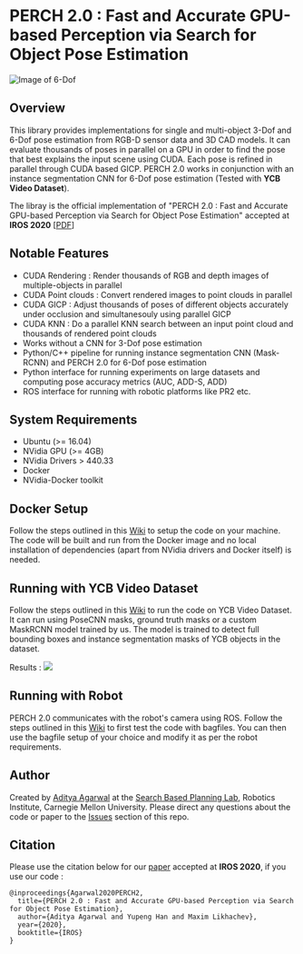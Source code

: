 # PERCH 2.0 : Fast and Accurate GPU-based Perception via Search for Object Pose Estimation

![Image of 6-Dof](images/6dof_flow.png)

Overview
--------
This library provides implementations for single and multi-object 3-Dof and 6-Dof pose estimation from RGB-D sensor data and 3D CAD models. It can evaluate thousands of poses in parallel on a GPU in order to find the pose that best explains the input scene using CUDA. Each pose is refined in parallel through CUDA based GICP. PERCH 2.0 works in conjunction with an instance segmentation CNN for 6-Dof pose estimation (Tested with **YCB Video Dataset**). 

The libray is the official implementation of "PERCH 2.0 : Fast and Accurate GPU-based Perception via Search for Object Pose Estimation" accepted at **IROS 2020** [[PDF](https://arxiv.org/abs/2008.00326)]

Notable Features
----------------
- CUDA Rendering : Render thousands of RGB and depth images of multiple-objects in parallel
- CUDA Point clouds : Convert rendered images to point clouds in parallel
- CUDA GICP : Adjust thousands of poses of different objects accurately under occlusion and simultanesouly using parallel GICP
- CUDA KNN : Do a parallel KNN search between an input point cloud and thousands of rendered point clouds
- Works without a CNN for 3-Dof pose estimation
- Python/C++ pipeline for running instance segmentation CNN (Mask-RCNN) and PERCH 2.0 for 6-Dof pose estimation 
- Python interface for running experiments on large datasets and computing pose accuracy metrics (AUC, ADD-S, ADD)
- ROS interface for running with robotic platforms like PR2 etc.

System Requirements
------------
- Ubuntu (>= 16.04) 
- NVidia GPU (>= 4GB)
- NVidia Drivers > 440.33
- Docker
- NVidia-Docker toolkit

Docker Setup
------------
Follow the steps outlined in this [Wiki](https://github.com/SBPL-Cruz/perception/wiki/Running-With-Docker#using-docker-image) to setup the code on your machine. The code will be built and run from the Docker image and no local installation of dependencies (apart from NVidia drivers and Docker itself) is needed.

Running with YCB Video Dataset
-----------------------
Follow the steps outlined in this [Wiki](https://github.com/SBPL-Cruz/perception/wiki/Running-With-Docker#running-6-dof--ycb_video_dataset) to run the code on YCB Video Dataset. It can run using PoseCNN masks, ground truth masks or a custom MaskRCNN model trained by us. The model is trained to detect full bounding boxes and instance segmentation masks of YCB objects in the dataset.

Results : 
![](https://cdn.mathpix.com/snip/images/oUibumUIATzIIYEr81i_wcgp7rs0HyF109AcUCspE3Q.original.fullsize.png)

Running with Robot
------------------
PERCH 2.0 communicates with the robot's camera using ROS. Follow the steps outlined in this [Wiki](https://github.com/SBPL-Cruz/perception/wiki/Running-on-Robot) to first test the code with bagfiles. You can then use the bagfile setup of your choice and modify it as per the robot requirements.

Author
------
Created by [Aditya Agarwal](http://adityaagarwal.in) at the [Search Based Planning Lab](http://sbpl.net), Robotics Institute, Carnegie Mellon University. Please direct any questions about the code or paper to the [Issues](https://github.com/SBPL-Cruz/perception/issues) section of this repo. 

Citation
----
Please use the citation below for our [paper](https://arxiv.org/abs/2008.00326) accepted at **IROS 2020**, if you use our code :
```
@inproceedings{Agarwal2020PERCH2,
  title={PERCH 2.0 : Fast and Accurate GPU-based Perception via Search for Object Pose Estimation},
  author={Aditya Agarwal and Yupeng Han and Maxim Likhachev},
  year={2020},
  booktitle={IROS}
}
```
